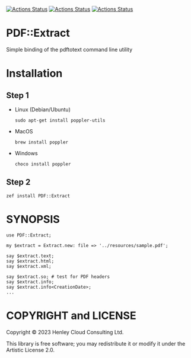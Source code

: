 [![Actions Status](https://github.com/tbrowder/raku-PDF-Extract/workflows/linux/badge.svg)](https://github.com/tbrowder/raku-PDF-Extract/actions) [![Actions Status](https://github.com/tbrowder/raku-PDF-Extract/workflows/macos/badge.svg)](https://github.com/tbrowder/raku-PDF-Extract/actions) [![Actions Status](https://github.com/tbrowder/raku-PDF-Extract/workflows/windows/badge.svg)](https://github.com/tbrowder/raku-PDF-Extract/actions)

PDF::Extract
============

Simple binding of the pdftotext command line utility

Installation
============

Step 1 
-------

  * Linux (Debian/Ubuntu)

    `sudo apt-get install poppler-utils`

  * MacOS

    `brew install poppler`

  * Windows

    `choco install poppler`

Step 2
------

`zef install PDF::Extract`

SYNOPSIS
========

    use PDF::Extract;

    my $extract = Extract.new: file => '../resources/sample.pdf';

    say $extract.text;
    say $extract.html;
    say $extract.xml;

    say $extract.so; # test for PDF headers
    say $extract.info;
    say $extract.info<CreationDate>;
    ...

COPYRIGHT and LICENSE
=====================

Copyright © 2023 Henley Cloud Consulting Ltd.

This library is free software; you may redistribute it or modify it under the Artistic License 2.0.

